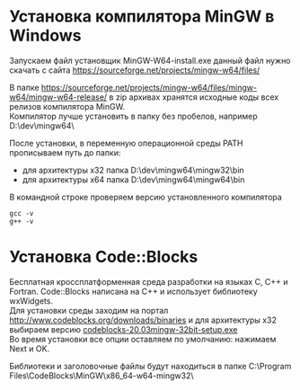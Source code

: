 # Установка компилятора MinGW в Windows
Запускаем файл установщик MinGW-W64-install.exe данный файл нужно скачать с сайта https://sourceforge.net/projects/mingw-w64/files/  

В папке https://sourceforge.net/projects/mingw-w64/files/mingw-w64/mingw-w64-release/ в zip архивах хранятся исходные коды всех релизов компилятора MinGW.  
Компилятор лучше установить в папку без пробелов, например D:\dev\mingw64\  

После установки, в переменную операционной среды PATH прописываем путь до папки:
- для архитектуры x32 папка D:\dev\mingw64\mingw32\bin  
- для архитектуры x64 папка D:\dev\mingw64\mingw64\bin

В командной строке проверяем версию установленного компилятора
```
gcc -v
g++ -v
```

# Установка Code::Blocks
Бесплатная кроссплатформенная среда разработки на языках C, C++ и Fortran. Code::Blocks написана на С++ и использует библиотеку wxWidgets.  
Для установки среды заходим на портал http://www.codeblocks.org/downloads/binaries и для архитектуры x32 выбираем версию [codeblocks-20.03mingw-32bit-setup.exe](https://www.fosshub.com/Code-Blocks.html?dwl=codeblocks-20.03mingw-32bit-setup.exe)  
Во время установки все опции оставляем по умолчанию: нажимаем Next и OK.

Библиотеки и заголовочные файлы будут находиться в папке C:\Program Files\CodeBlocks\MinGW\x86_64-w64-mingw32\

